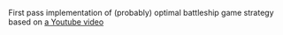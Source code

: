 First pass implementation of (probably) optimal battleship game strategy based on [a Youtube video](https://www.youtube.com/watch?v=8FctDuTfcO8)